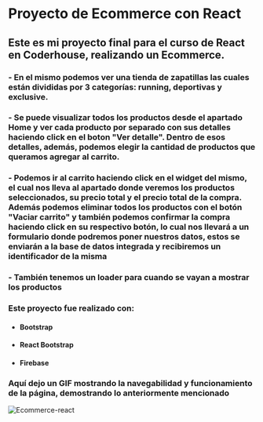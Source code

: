 # Proyecto de Ecommerce con React

## Este es mi proyecto final para el curso de React en Coderhouse, realizando un Ecommerce.
### - En el mismo podemos ver una tienda de zapatillas las cuales están divididas por 3 categorías: running, deportivas y exclusive. 
### - Se puede visualizar todos los productos desde el apartado Home y ver cada producto por separado con sus detalles haciendo click en el boton "Ver detalle". Dentro de esos detalles, además, podemos elegir la cantidad de productos que queramos agregar al carrito.
### - Podemos ir al carrito haciendo click en el widget del mismo, el cual nos lleva al apartado donde veremos los productos seleccionados, su precio total y el precio total de la compra. Además podemos eliminar todos los productos con el botón "Vaciar carrito" y también podemos confirmar la compra haciendo click en su respectivo botón, lo cual nos llevará a un formulario donde podremos poner nuestros datos, estos se enviarán a la base de datos integrada y recibiremos un identificador de la misma
### - También tenemos un loader para cuando se vayan a mostrar los productos
### Este proyecto fue realizado con:
- #### Bootstrap
- #### React Bootstrap
- #### Firebase

### Aquí dejo un GIF mostrando la navegabilidad y funcionamiento de la página, demostrando lo anteriormente mencionado
![Ecommerce-react](https://github.com/mathicoronel/react-preentregas/assets/143041176/30f847db-4e5a-4fdc-9284-c710d6851784)
